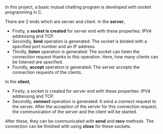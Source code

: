 In this project, a basic mutual chatting program is developed with socket programming in C.

There are 2 ends which are server and client.
In the **server**, 
- Firstly, a **socket is created** for server end with these properties: IPV4 addressing and TCP.
- Secondly, **bind** operation is generated: The socket is binded with a specified port number and an IP address.
- Thirdly, **listen** operation is generated: The socket can listen the connection request thanks to this operation. Here, how many clients can be listened are specified.
- Fourdly, **accept** operation is generated: The server accepts the connection requests of the clients. 
  

In the **client**,
- Firstly, a socket is created for server end with these properties: IPV4 addressing and TCP.
- Secondly, **connect** operation is generated: It send a connect request to the server. After the acception of the server for this connection request, the communication of the server and the client will be started.
  
After these, they can be communicated with **send** and **recv** methods.
The connection can be finished with using **close** for these sockets.  
